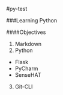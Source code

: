 #py-test

###Learning Python

####Objectives

1. Markdown
2. Python
 * Flask
 * PyCharm
 * SenseHAT
3. Git-CLI

